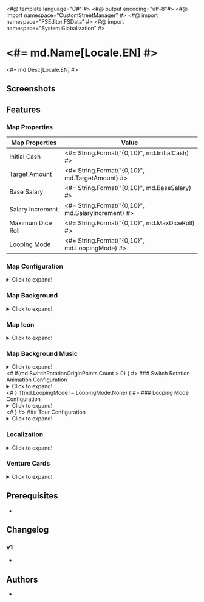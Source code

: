 <#@ template language="C#" #>
<#@ output encoding="utf-8"#>
<#@ import namespace="CustomStreetManager" #>
<#@ import namespace="FSEditor.FSData" #>
<#@ import namespace="System.Globalization" #>

# <#= md.Name[Locale.EN] #>

<#= md.Desc[Locale.EN] #>

## Screenshots

<Placeholder for screenshots>

## Features

### Map Properties

| Map Properties    |      Value |
| ----------------- | ---------- |
| Initial Cash      | <#= String.Format("{0,10}", md.InitialCash) #> |
| Target Amount     | <#= String.Format("{0,10}", md.TargetAmount) #> |
| Base Salary       | <#= String.Format("{0,10}", md.BaseSalary) #> |
| Salary Increment  | <#= String.Format("{0,10}", md.SalaryIncrement) #> |
| Maximum Dice Roll | <#= String.Format("{0,10}", md.MaxDiceRoll) #> |
| Looping Mode      | <#= String.Format("{0,10}", md.LoopingMode) #> |

### Map Configuration

<details>
  <summary>Click to expand!</summary>

| Map Configuration |                Value |
| ----------------- | -------------------- |
| Rules             | <#= String.Format("{0,20}", md.RuleSet) #> |
| Theme             | <#= String.Format("{0,20}", md.Theme) #> |
| FRB File Name 1   | <#= String.Format("{0,20}", md.FrbFile1) #> |
| FRB File Name 2   | <#= String.Format("{0,20}", md.FrbFile2) #> |
| FRB File Name 3   | <#= String.Format("{0,20}", md.FrbFile3) #> |
| FRB File Name 4   | <#= String.Format("{0,20}", md.FrbFile4) #> |

</details>

### Map Background

<details>
  <summary>Click to expand!</summary>

| On  | Background | Description          |
| --- | ---------- | -------------------- |
| <#= md.Background == "bg101"?  ":o:":"   " #> | bg101      | Trodain Castle       |
| <#= md.Background == "bg109"?  ":o:":"   " #> | bg109      | The Observatory      |
| <#= md.Background == "bg102"?  ":o:":"   " #> | bg102      | Ghost Ship           |
| <#= md.Background == "bg105"?  ":o:":"   " #> | bg105      | Slimenia             |
| <#= md.Background == "bg104"?  ":o:":"   " #> | bg104      | Mt. Magmageddon      |
| <#= md.Background == "bg106"?  ":o:":"   " #> | bg106      | Robbin' Hood Ruins   |
| <#= md.Background == "bg004"?  ":o:":"   " #> | bg004      | Mario Stadium        |
| <#= md.Background == "bg008"?  ":o:":"   " #> | bg008      | Starship Mario       |
| <#= md.Background == "bg002"?  ":o:":"   " #> | bg002      | Mario Circuit        |
| <#= md.Background == "bg001"?  ":o:":"   " #> | bg001      | Yoshi's Island       |
| <#= md.Background == "bg005"?  ":o:":"   " #> | bg005      | Delfino Plaza        |
| <#= md.Background == "bg003"?  ":o:":"   " #> | bg003      | Peach's Castle       |
| <#= md.Background == "bg107"?  ":o:":"   " #> | bg107      | Alefgard             |
| <#= md.Background == "bg006"?  ":o:":"   " #> | bg006      | Super Mario Bros     |
| <#= md.Background == "bg007"?  ":o:":"   " #> | bg007      | Bowser's Castle      |
| <#= md.Background == "bg009"?  ":o:":"   " #> | bg009      | Good Egg Galaxy      |
| <#= md.Background == "bg103"?  ":o:":"   " #> | bg103      | The Colossus         |
| <#= md.Background == "bg103_e"?":o:":"   " #> | bg103_e    | The Colossus Easy    |
| <#= md.Background == "bg108"?  ":o:":"   " #> | bg108      | Alltrades Abbey      |
| <#= md.Background == "bg901"?  ":o:":"   " #> | bg901      | Practice Board       |

</details>

### Map Icon

<details>
  <summary>Click to expand!</summary>

| On  | Icon       | Description          |
| --- | ---------- | -------------------- |
| <#= md.MapIcon == "p_bg_101"?":o:":"   " #> | p_bg_101   | Trodain Castle       |
| <#= md.MapIcon == "p_bg_109"?":o:":"   " #> | p_bg_109   | The Observatory      |
| <#= md.MapIcon == "p_bg_102"?":o:":"   " #> | p_bg_102   | Ghost Ship           |
| <#= md.MapIcon == "p_bg_105"?":o:":"   " #> | p_bg_105   | Slimenia             |
| <#= md.MapIcon == "p_bg_104"?":o:":"   " #> | p_bg_104   | Mt. Magmageddon      |
| <#= md.MapIcon == "p_bg_106"?":o:":"   " #> | p_bg_106   | Robbin' Hood Ruins   |
| <#= md.MapIcon == "p_bg_004"?":o:":"   " #> | p_bg_004   | Mario Stadium        |
| <#= md.MapIcon == "p_bg_008"?":o:":"   " #> | p_bg_008   | Starship Mario       |
| <#= md.MapIcon == "p_bg_002"?":o:":"   " #> | p_bg_002   | Mario Circuit        |
| <#= md.MapIcon == "p_bg_001"?":o:":"   " #> | p_bg_001   | Yoshi's Island       |
| <#= md.MapIcon == "p_bg_005"?":o:":"   " #> | p_bg_005   | Delfino Plaza        |
| <#= md.MapIcon == "p_bg_003"?":o:":"   " #> | p_bg_003   | Peach's Castle       |
| <#= md.MapIcon == "p_bg_107"?":o:":"   " #> | p_bg_107   | Alefgard             |
| <#= md.MapIcon == "p_bg_006"?":o:":"   " #> | p_bg_006   | Super Mario Bros     |
| <#= md.MapIcon == "p_bg_007"?":o:":"   " #> | p_bg_007   | Bowser's Castle      |
| <#= md.MapIcon == "p_bg_009"?":o:":"   " #> | p_bg_009   | Good Egg Galaxy      |
| <#= md.MapIcon == "p_bg_103"?":o:":"   " #> | p_bg_103   | The Colossus         |
| <#= md.MapIcon == "p_bg_108"?":o:":"   " #> | p_bg_108   | Alltrades Abbey      |

</details>

### Map Background Music

<details>
  <summary>Click to expand!</summary>

| On  | BGM | Brsar | Filename                 | Description              |
| --- | --- | ----- | ------------------------ | ------------------------ |
| <#= md.BGMID == 17?":o:":"   " #> |  17 |    29 | 29_BGM_MAP_TRODAIN       | Trodain Castle           |
| <#= md.BGMID == 21?":o:":"   " #> |  21 |    41 | 37_BGM_MAP_ANGEL         | The Observatory          |
| <#= md.BGMID ==  3?":o:":"   " #> |   3 |    31 | 30_BGM_MAP_GHOSTSHIP     | Ghost Ship               |
| <#= md.BGMID ==  6?":o:":"   " #> |   6 |    34 | 33_BGM_MAP_SLABACCA      | Slimenia                 |
| <#= md.BGMID ==  5?":o:":"   " #> |   5 |    33 | 32_BGM_MAP_SINOKAZAN     | Mt. Magmageddon          |
| <#= md.BGMID ==  7?":o:":"   " #> |   7 |    35 | 34_BGM_MAP_KANDATA       | Robbin' Hood Ruins       |
| <#= md.BGMID == 12?":o:":"   " #> |  12 |    23 | 23_BGM_MAP_STADIUM       | Mario Stadium            |
| <#= md.BGMID == 15?":o:":"   " #> |  15 |    27 | 27_BGM_MAP_STARSHIP      | Starship Mario           |
| <#= md.BGMID ==  0?":o:":"   " #> |   0 |    21 | 21_BGM_MAP_CIRCUIT       | Mario Circuit            |
| <#= md.BGMID == 11?":o:":"   " #> |  11 |    20 | 20_BGM_MAP_YOSHI         | Yoshi's Island           |
| <#= md.BGMID == 13?":o:":"   " #> |  13 |    24 | 24_BGM_MAP_DOLPIC        | Delfino Plaza            |
| <#= md.BGMID ==  1?":o:":"   " #> |   1 |    22 | 22_BGM_MAP_PEACH         | Peach's Castle           |
| <#= md.BGMID ==  9?":o:":"   " #> |   9 |    37 | 35_BGM_MAP_ALEFGARD      | Alefgard                 |
| <#= md.BGMID == 14?":o:":"   " #> |  14 |    25 | 25_BGM_MAP_SMB           | Super Mario Bros         |
| <#= md.BGMID ==  2?":o:":"   " #> |   2 |    26 | 26_BGM_MAP_KOOPA         | Bowser's Castle          |
| <#= md.BGMID == 16?":o:":"   " #> |  16 |    28 | 28_BGM_MAP_EGG           | Good Egg Galaxy          |
| <#= md.BGMID ==  4?":o:":"   " #> |   4 |    32 | 31_BGM_MAP_MAJINZOU      | The Colossus             |
| <#= md.BGMID == 19?":o:":"   " #> |  19 |    39 | 36_BGM_MAP_DHAMA         | Alltrades Abbey          |
| <#= md.BGMID == 22?":o:":"   " #> |  22 |     5 | 05_BGM_MENU              | Practice Board           |
| <#= md.BGMID ==  8?":o:":"   " #> |   8 |    36 | 34_BGM_MAP_KANDATA_old   | Unused                   |
| <#= md.BGMID == 10?":o:":"   " #> |  10 |    38 | 35_BGM_MAP_ALEFGARD_old  | Unused                   |
| <#= md.BGMID == 18?":o:":"   " #> |  18 |    30 | 29_BGM_MAP_TRODAIN_old   | Unused                   |
| <#= md.BGMID == 20?":o:":"   " #> |  20 |    40 | 36_BGM_MAP_DHAMA_old     | Unused                   |
| <#= md.BGMID == 23?":o:":"   " #> |  23 | 42/43 | 38_BGM_GOALPROP_(M/D)    | Promotion                |
| <#= md.BGMID == 24?":o:":"   " #> |  24 | 10/11 | 10_BGM_WINNER_(M/D)      | Winner                   |
| <#= md.BGMID == 25?":o:":"   " #> |  25 |    12 | 12_BGM_CHANCECARD        | Select Chancecard        |
| <#= md.BGMID == 26?":o:":"   " #> |  26 |    13 | 13_BGM_STOCK             | Buy/Sell Stock           |
| <#= md.BGMID == 27?":o:":"   " #> |  27 |    14 | 14_BGM_AUCTION           | Auction                  |
| <#= md.BGMID == 28?":o:":"   " #> |  28 | 15/16 | 15_BGM_CASINO_SLOT_(M/D) | Round The Blocks         |
| <#= md.BGMID == 29?":o:":"   " #> |  29 |    17 | 15_BGM_CASINO_BLOCK      | Memory Block             |
| <#= md.BGMID == 30?":o:":"   " #> |  30 |    12 | 12_BGM_CHANCECARD        | Dart of Gold             |
| <#= md.BGMID == 31?":o:":"   " #> |  31 |    16 | 16_BGM_CASINO_SLOT_D     | Select your Slime        |
| <#= md.BGMID == 32?":o:":"   " #> |  32 |    19 | 19_BGM_CASINO_RACE       | Racing Slimes            |
| <#= md.BGMID == 33?":o:":"   " #> |  33 |     0 | 01_BGM_TITLE             | Title Screen             |
| <#= md.BGMID == 34?":o:":"   " #> |  34 |     5 | 05_BGM_MENU              | Menu                     |
| <#= md.BGMID == 35?":o:":"   " #> |  35 |     3 | 04_BGM_SAVELOAD          | Save/Load Screen         |
| <#= md.BGMID == 36?":o:":"   " #> |  36 |     4 | 04_BGM_SAVELOAD_old      | Unused                   |
| <#= md.BGMID == 37?":o:":"   " #> |  37 |     6 | 06_BGM_WIFI              | Wi-Fi                    |
| <#= md.BGMID == 38?":o:":"   " #> |  38 |     3 | 04_BGM_SAVELOAD          | Unknown                  |
| <#= md.BGMID == 39?":o:":"   " #> |  39 |     7 | 07_BGM_ENDING_M          | Credits                  |

</details>
<# if(md.SwitchRotationOriginPoints.Count > 0) { #>
### Switch Rotation Animation Configuration

<details>
  <summary>Click to expand!</summary>

| Switch Rotation Origin Points |           Value |
| ----------------------------- | --------------- |
<#     for(int i = 0; i < md.SwitchRotationOriginPoints.Count; i++) { 
#><#=      String.Format("| {0,-29} | {1,15} |", "Rotation Origin Point "+ (i+1) +" X", md.SwitchRotationOriginPoints[i].X.ToString(CultureInfo.InvariantCulture)) #>
<#=        String.Format("| {0,-29} | {1,15} |", "Rotation Origin Point "+ (i+1) +" Y", md.SwitchRotationOriginPoints[i].Y.ToString(CultureInfo.InvariantCulture)) #>
<#     } #>
</details>
<# } if(md.LoopingMode != LoopingMode.None) { #>
### Looping Mode Configuration

<details>
  <summary>Click to expand!</summary>

| Looping Mode Configuration    |           Value |
| ----------------------------- | --------------- |
| Radius                        | <#= String.Format("{0,15}", md.LoopingModeRadius.ToString(CultureInfo.InvariantCulture)) #> |
| Horizontal Padding            | <#= String.Format("{0,15}", md.LoopingModeHorizontalPadding.ToString(CultureInfo.InvariantCulture)) #> |
| Vertical Square Count         | <#= String.Format("{0,15}", md.LoopingModeVerticalSquareCount.ToString(CultureInfo.InvariantCulture)) #> |

</details>
<# } #>
### Tour Configuration

<details>
  <summary>Click to expand!</summary>

| Tour Configuration     |           Value |
| ---------------------- | --------------- |
| Tour Bankruptcy Limit  | <#= String.Format("{0,15}", md.TourBankruptcyLimit) #> |
| Tour Initial Cash      | <#= String.Format("{0,15}", md.TourInitialCash) #> |
| Tour Opponent 1        | <#= String.Format("{0,15}", md.TourOpponent1) #> |
| Tour Opponent 2        | <#= String.Format("{0,15}", md.TourOpponent2) #> |
| Tour Opponent 3        | <#= String.Format("{0,15}", md.TourOpponent3) #> |
| Tour Clear Rank        | <#= String.Format("{0,15}", md.TourClearRank) #> |

</details>

### Localization

<details>
  <summary>Click to expand!</summary>
    
| Message   | String |
| --------- | ------ |
| Name (DE) | <#= md.Name[Locale.DE] #> |
| Name (ES) | <#= md.Name[Locale.ES] #> |
| Name (FR) | <#= md.Name[Locale.FR] #> |
| Name (IT) | <#= md.Name[Locale.IT] #> |
| Name (JP) | <#= md.Name[Locale.JP] #> |
| Desc (DE) | <#= md.Desc[Locale.DE] #> |
| Desc (ES) | <#= md.Desc[Locale.ES] #> |
| Desc (FR) | <#= md.Desc[Locale.FR] #> |
| Desc (IT) | <#= md.Desc[Locale.IT] #> |
| Desc (JP) | <#= md.Desc[Locale.JP] #> |

</details>

### Venture Cards

<details>
  <summary>Click to expand!</summary>

| ID  | On  | Description                                                                                                      |
| --- | --- | ---------------------------------------------------------------------------------------------------------------- |
|   1 | <#= md.VentureCard[  0] != 0?":o:":"   " #> | Adventurous turning point! You can choose which way to move on your next go, (player's name).                    |
|   2 | <#= md.VentureCard[  1] != 0?":o:":"   " #> | Venture on! Roll the die again and move forward.                                                                 |
|   3 | <#= md.VentureCard[  2] != 0?":o:":"   " #> | Venture through space! Zoom over to any non-venture, non-suit square you like!                                   |
|   4 | <#= md.VentureCard[  3] != 0?":o:":"   " #> | Moneymaking venture! Roll the die and get 40 times the number shown in gold coins from the player in 1st place!  |
|   5 | <#= md.VentureCard[  4] != 0?":o:":"   " #> | Venture through space! Zoom over to any shop or vacant plot!                                                     |
|   6 | <#= md.VentureCard[  5] != 0?":o:":"   " #> | Venture through space! Zoom over to any venture or suit square!                                                  |
|   7 | <#= md.VentureCard[  6] != 0?":o:":"   " #> | Special bonus! Your shops all grow by 7%!                                                                        |
|   8 | <#= md.VentureCard[  7] != 0?":o:":"   " #> | Venture on! Everyone's shop prices increase by 30%! Now roll the die and move again.                             |
|   9 | <#= md.VentureCard[  8] != 0?":o:":"   " #> | Venture on! Everyone's shops close for the day! Now roll the die and move again.                                 |
|  10 | <#= md.VentureCard[  9] != 0?":o:":"   " #> | Venture on! Everyone's shop prices cut in half! Now roll the die and move again.                                 |
|  11 | <#= md.VentureCard[ 10] != 0?":o:":"   " #> | Moneymaking venture! Roll the die and get 11 times the number shown in gold coins from all other players!        |
|  12 | <#= md.VentureCard[ 11] != 0?":o:":"   " #> | Capital venture! You can invest capital in any of your shops.                                                    |
|  13 | <#= md.VentureCard[ 12] != 0?":o:":"   " #> | Misadventure! The values of all your shops drop by 13%!                                                          |
|  14 | <#= md.VentureCard[ 13] != 0?":o:":"   " #> | Misadventure! You give everyone 30G each!                                                                        |
|  15 | <#= md.VentureCard[ 14] != 0?":o:":"   " #> | Moneymaking venture! Roll the die and get 50 times the number shown in gold coins from the bank!                 |
|  16 | <#= md.VentureCard[ 15] != 0?":o:":"   " #> | Random venture! Shops expand in three districts picked at random!                                                |
|  17 | <#= md.VentureCard[ 16] != 0?":o:":"   " #> | Special bonus! You receive half of your salary!                                                                  |
|  18 | <#= md.VentureCard[ 17] != 0?":o:":"   " #> | Misadventure! The bank is forcibly buying you out! You're compelled to sell a shop for only twice its value.     |
|  19 | <#= md.VentureCard[ 18] != 0?":o:":"   " #> | Price hike venture! Your shop prices go up by 30% until your next turn.                                          |
|  20 | <#= md.VentureCard[ 19] != 0?":o:":"   " #> | Revaluation venture! You can expand any one of your shops by 20%.                                                |
|  21 | <#= md.VentureCard[ 20] != 0?":o:":"   " #> | Random venture! You receive 20 stocks in a district picked at random!                                            |
|  22 | <#= md.VentureCard[ 21] != 0?":o:":"   " #> | Cashback venture! You can sell a shop back to the bank for twice its shop value.                                 |
|  23 | <#= md.VentureCard[ 22] != 0?":o:":"   " #> | Revaluation venture! You can expand any one of your shops by 50%.                                                |
|  24 | <#= md.VentureCard[ 23] != 0?":o:":"   " #> | Misadventure! The bank is forcibly buying you out! You're compelled to sell a shop for 200G more than its value. |
|  25 | <#= md.VentureCard[ 24] != 0?":o:":"   " #> | Misadventure! Your shop prices halve until your next turn!                                                       |
|  26 | <#= md.VentureCard[ 25] != 0?":o:":"   " #> | Lucky venture! You get a big commission until your next turn!                                                    |
|  27 | <#= md.VentureCard[ 26] != 0?":o:":"   " #> | Special bonus! You receive 27 times the number of shops you own in gold coins from the bank!                     |
|  28 | <#= md.VentureCard[ 27] != 0?":o:":"   " #> | Cameo adventure! A goodybag appears!                                                                             |
|  29 | <#= md.VentureCard[ 28] != 0?":o:":"   " #> | Freebie! Take a Heart!                                                                                           |
|  30 | <#= md.VentureCard[ 29] != 0?":o:":"   " #> | Venture on! All shops charge a 100G flat rate! Now roll the die and move again.                                  |
|  31 | <#= md.VentureCard[ 30] != 0?":o:":"   " #> | Random venture! Shops expand by 10% in a district picked at random!                                              |
|  32 | <#= md.VentureCard[ 31] != 0?":o:":"   " #> | Random venture! Shops expand by 20% in a district picked at random!                                              |
|  33 | <#= md.VentureCard[ 32] != 0?":o:":"   " #> | Cashback venture! You can sell a shop back to the bank for three times its shop value.                           |
|  34 | <#= md.VentureCard[ 33] != 0?":o:":"   " #> | Dicey adventure! Roll 1/3/5 and your shops close for the day. Roll 2/4/6 and everyone else's shops close.        |
|  35 | <#= md.VentureCard[ 34] != 0?":o:":"   " #> | Stock venture! You can sell stocks you own at 35% above the market value.                                        |
|  36 | <#= md.VentureCard[ 35] != 0?":o:":"   " #> | Capital venture! You can pay 100G for the chance to invest in your shops.                                        |
|  37 | <#= md.VentureCard[ 36] != 0?":o:":"   " #> | Random venture! Shops expand by 30% in a district picked at random!                                              |
|  38 | <#= md.VentureCard[ 37] != 0?":o:":"   " #> | Stock venture! You can buy stocks in a district of your choice at 10% above the market value.                    |
|  39 | <#= md.VentureCard[ 38] != 0?":o:":"   " #> | Suit venture! Buy a Suit Yourself card for 100G.                                                                 |
|  40 | <#= md.VentureCard[ 39] != 0?":o:":"   " #> | Misadventure! You give away 10% of your ready cash to the player in last place!                                  |
|  41 | <#= md.VentureCard[ 40] != 0?":o:":"   " #> | Misadventure! Stock prices fall by 10% in a district picked at random!                                           |
|  42 | <#= md.VentureCard[ 41] != 0?":o:":"   " #> | Misadventure! Stock prices fall by 20% in a district picked at random!                                           |
|  43 | <#= md.VentureCard[ 42] != 0?":o:":"   " #> | Misadventure! You pay an assets tax of two gold coins per unit of stock that you own!                            |
|  44 | <#= md.VentureCard[ 43] != 0?":o:":"   " #> | Misadventure! Roll the die and pay 44 times the number in gold coins to the player in last place!                |
|  45 | <#= md.VentureCard[ 44] != 0?":o:":"   " #> | Dicey adventure! Roll 1/3/5 to warp to a take-a-break square. Roll 2/4/6 to warp to the arcade.                  |
|  46 | <#= md.VentureCard[ 45] != 0?":o:":"   " #> | Misadventure! You drop your wallet and lose 10% of your ready cash!                                              |
|  47 | <#= md.VentureCard[ 46] != 0?":o:":"   " #> | Dicey adventure! Roll 2-6 to get all the suits. Roll 1 and lose all your suits.                                  |
|  48 | <#= md.VentureCard[ 47] != 0?":o:":"   " #> | Misadventure! All shops in a district picked at random fall in value by 10%!                                     |
|  49 | <#= md.VentureCard[ 48] != 0?":o:":"   " #> | Misadventure! All shops in a district picked at random fall in value by 20%!                                     |
|  50 | <#= md.VentureCard[ 49] != 0?":o:":"   " #> | Venture on! Move forward the same number of squares again.                                                       |
|  51 | <#= md.VentureCard[ 50] != 0?":o:":"   " #> | Venture on! Move forward 1 square more.                                                                          |
|  52 | <#= md.VentureCard[ 51] != 0?":o:":"   " #> | Venture on! Move forward another 2 squares.                                                                      |
|  53 | <#= md.VentureCard[ 52] != 0?":o:":"   " #> | Venture through space! Zoom over to the bank!                                                                    |
|  54 | <#= md.VentureCard[ 53] != 0?":o:":"   " #> | Venture through space! Pay 100G to zoom straight to the bank!                                                    |
|  55 | <#= md.VentureCard[ 54] != 0?":o:":"   " #> | Venture on! Roll the die again and move forward (with an invitation to browse thrown in!).                       |
|  56 | <#= md.VentureCard[ 55] != 0?":o:":"   " #> | Venture on! Roll the die again and move forward (with a half-price special offer thrown in!).                    |
|  57 | <#= md.VentureCard[ 56] != 0?":o:":"   " #> | Venture through space! Zoom to any square you like.                                                              |
|  58 | <#= md.VentureCard[ 57] != 0?":o:":"   " #> | Venture through space! Pay 100G to zoom to any non-venture, non-suit square you like!                            |
|  59 | <#= md.VentureCard[ 58] != 0?":o:":"   " #> | Stock venture! You can buy stocks in a district of your choice at 10% below the market value.                    |
|  60 | <#= md.VentureCard[ 59] != 0?":o:":"   " #> | Random venture! Stock prices increase by 10% in a district picked at random!                                     |
|  61 | <#= md.VentureCard[ 60] != 0?":o:":"   " #> | Special bonus! You receive a 10% dividend on your stocks!                                                        |
|  62 | <#= md.VentureCard[ 61] != 0?":o:":"   " #> | Special bonus! You receive a 20% dividend on your stocks!                                                        |
|  63 | <#= md.VentureCard[ 62] != 0?":o:":"   " #> | Random venture! Stock prices increase by 20% in a district picked at random!                                     |
|  64 | <#= md.VentureCard[ 63] != 0?":o:":"   " #> | Random venture! Stock prices increase by 30% in a district picked at random!                                     |
|  65 | <#= md.VentureCard[ 64] != 0?":o:":"   " #> | Forced buyout! You can buy a vacant plot or shop for five times its value, whether someone else owns it or not.  |
|  66 | <#= md.VentureCard[ 65] != 0?":o:":"   " #> | Special bonus! You receive 10 of the most valuable stocks!                                                       |
|  67 | <#= md.VentureCard[ 66] != 0?":o:":"   " #> | Stock venture! You can buy stocks in a district of your choice.                                                  |
|  68 | <#= md.VentureCard[ 67] != 0?":o:":"   " #> | Special arcade adventure! You're invited to play Memory Block!                                                   |
|  69 | <#= md.VentureCard[ 68] != 0?":o:":"   " #> | Stock venture! You can sell stocks you own at 20% above the market value.                                        |
|  70 | <#= md.VentureCard[ 69] != 0?":o:":"   " #> | Special bonus! You get a sudden promotion and receive a salary! (You lose any suits you have.)                   |
|  71 | <#= md.VentureCard[ 70] != 0?":o:":"   " #> | Capital venture! You can invest up to 200G of the bank's money in your shops.                                    |
|  72 | <#= md.VentureCard[ 71] != 0?":o:":"   " #> | Dicey adventure! Roll 1/3/5 to take 20 times the number of your shops in gold coins. Roll 2/4/6 to pay the same. |
|  73 | <#= md.VentureCard[ 72] != 0?":o:":"   " #> | Property venture! You can buy any unowned shop or vacant plot.                                                   |
|  74 | <#= md.VentureCard[ 73] != 0?":o:":"   " #> | Misadventure! You are forced to auction one of your shops (with a starting price of twice the shop's value).     |
|  75 | <#= md.VentureCard[ 74] != 0?":o:":"   " #> | Property venture! You can buy any unowned shop or vacant plot for twice its value.                               |
|  76 | <#= md.VentureCard[ 75] != 0?":o:":"   " #> | Special arcade adventure! You're invited to play Round the Blocks!                                               |
|  77 | <#= md.VentureCard[ 76] != 0?":o:":"   " #> | Freebie! Take five of each district's stocks.                                                                    |
|  78 | <#= md.VentureCard[ 77] != 0?":o:":"   " #> | Property venture! You can buy any unowned shop or vacant plot for 200G more than its value.                      |
|  79 | <#= md.VentureCard[ 78] != 0?":o:":"   " #> | Forced buyout! You can buy a vacant plot or shop for three times its value, whether someone else owns it or not. |
|  80 | <#= md.VentureCard[ 79] != 0?":o:":"   " #> | Freebie! Take a Spade!                                                                                           |
|  81 | <#= md.VentureCard[ 80] != 0?":o:":"   " #> | Misadventure! All other players can only move forward 1 on their next turn.                                      |
|  82 | <#= md.VentureCard[ 81] != 0?":o:":"   " #> | Freebie! Take a Club!                                                                                            |
|  83 | <#= md.VentureCard[ 82] != 0?":o:":"   " #> | Dicey adventure! Roll 1/3/5 and warp to a random location. Roll 2/4/6 and everyone else warps.                   |
|  84 | <#= md.VentureCard[ 83] != 0?":o:":"   " #> | Moneymaking venture! The winning player must pay you 10% of their ready cash!                                    |
|  85 | <#= md.VentureCard[ 84] != 0?":o:":"   " #> | Moneymaking venture! Roll the die and get 85 times the number shown in gold coins from the bank!                 |
|  86 | <#= md.VentureCard[ 85] != 0?":o:":"   " #> | Moneymaking venture! Take 100G from all other players!                                                           |
|  87 | <#= md.VentureCard[ 86] != 0?":o:":"   " #> | Venture on! Roll the special all-7s-and-8s die and move forward again.                                           |
|  88 | <#= md.VentureCard[ 87] != 0?":o:":"   " #> | Misadventure! All other players swap places!                                                                     |
|  89 | <#= md.VentureCard[ 88] != 0?":o:":"   " #> | Freebie! All players take a Suit Yourself card!                                                                  |
|  90 | <#= md.VentureCard[ 89] != 0?":o:":"   " #> | Price hike venture! All shop prices go up by 30% until your next turn.                                           |
|  91 | <#= md.VentureCard[ 90] != 0?":o:":"   " #> | Cameo adventure! A healslime appears!                                                                            |
|  92 | <#= md.VentureCard[ 91] != 0?":o:":"   " #> | Cameo adventure! Lakitu appears!                                                                                 |
|  93 | <#= md.VentureCard[ 92] != 0?":o:":"   " #> | Dicey adventure! Roll 1/3/5 and your shops expand by 10%. Roll 2/4/6 and everyone else's shops expand by 5%.     |
|  94 | <#= md.VentureCard[ 93] != 0?":o:":"   " #> | Freebie! Take a Diamond!                                                                                         |
|  95 | <#= md.VentureCard[ 94] != 0?":o:":"   " #> | Misadventure! You throw an impromptu party. All other players come to your location!                             |
|  96 | <#= md.VentureCard[ 95] != 0?":o:":"   " #> | Misadventure! All players scramble to another player's location!                                                 |
|  97 | <#= md.VentureCard[ 96] != 0?":o:":"   " #> | Stock rise venture! Increase stock value by 20% in a district of your choice.                                    |
|  98 | <#= md.VentureCard[ 97] != 0?":o:":"   " #> | Forced buyout! You can buy a vacant plot or shop for four times its value, whether someone else owns it or not.  |
|  99 | <#= md.VentureCard[ 98] != 0?":o:":"   " #> | Freebie! What's inside...?                                                                                       |
| 100 | <#= md.VentureCard[ 99] != 0?":o:":"   " #> | Freebie! Take a Suit Yourself card!                                                                              |
| 101 | <#= md.VentureCard[100] != 0?":o:":"   " #> | Special bonus! Your shops all grow by 21%!                                                                       |
| 102 | <#= md.VentureCard[101] != 0?":o:":"   " #> | Moneymaking venture! Roll the die and get 33 times the number shown in gold coins from all other players!        |
| 103 | <#= md.VentureCard[102] != 0?":o:":"   " #> | Misadventure! The values of all your shops drop by 25%!                                                          |
| 104 | <#= md.VentureCard[103] != 0?":o:":"   " #> | Misadventure! You give everyone 80G each!                                                                        |
| 105 | <#= md.VentureCard[104] != 0?":o:":"   " #> | Moneymaking venture! Roll the die and get the number shown x your level x 40G from the bank!                     |
| 106 | <#= md.VentureCard[105] != 0?":o:":"   " #> | Freebie! Roll the die and get half the number shown of Suit Yourself cards! (Decimals will be rounded down.)     |
| 107 | <#= md.VentureCard[106] != 0?":o:":"   " #> | Revaluation venture! You can expand any one of your shops by 30%.                                                |
| 108 | <#= md.VentureCard[107] != 0?":o:":"   " #> | Cashback venture! You can sell a shop back to the bank for four times its shop value.                            |
| 109 | <#= md.VentureCard[108] != 0?":o:":"   " #> | Revaluation venture! You can expand any one of your shops by 75%.                                                |
| 110 | <#= md.VentureCard[109] != 0?":o:":"   " #> | Special bonus! You receive 77 times the number of shops you own in gold coins from the bank!                     |
| 111 | <#= md.VentureCard[110] != 0?":o:":"   " #> | Cashback venture! You can sell a shop back to the bank for 500G more than its shop value.                        |
| 112 | <#= md.VentureCard[111] != 0?":o:":"   " #> | Special bonus! You receive 100 times the number of shops you own in gold coins!                                  |
| 113 | <#= md.VentureCard[112] != 0?":o:":"   " #> | Moneymaking venture! Roll the die and get the number shown x your level x 20G from the bank!                     |
| 114 | <#= md.VentureCard[113] != 0?":o:":"   " #> | Moneymaking venture! Take your level times 40G from all other players!                                           |
| 115 | <#= md.VentureCard[114] != 0?":o:":"   " #> | Misadventure! All other players can only move forward 7 on their next turn.                                      |
| 116 | <#= md.VentureCard[115] != 0?":o:":"   " #> | Moneymaking venture! Roll the die and get 60 times the number shown in gold coins from the player in 1st place!  |
| 117 | <#= md.VentureCard[116] != 0?":o:":"   " #> | Adventurous turning point! Everyone gets to choose which way to move on their next go.                           |
| 118 | <#= md.VentureCard[117] != 0?":o:":"   " #> | Lucky venture! You get a really big commission until your next turn!                                             |
| 119 | <#= md.VentureCard[118] != 0?":o:":"   " #> | Misadventure! You give 20% of your ready cash to the player in last place!                                       |
| 120 | <#= md.VentureCard[119] != 0?":o:":"   " #> | Misadventure! You drop your wallet and lose 20% of your ready cash!                                              |
| 121 | <#= md.VentureCard[120] != 0?":o:":"   " #> | Capital venture! You can invest up to 400G of the bank's money in your shops.                                    |
| 122 | <#= md.VentureCard[121] != 0?":o:":"   " #> | Moneymaking venture! The winning player must pay you 20% of their ready cash!                                    |
| 123 | <#= md.VentureCard[122] != 0?":o:":"   " #> | Dicey adventure! Roll 1/3/5 and your shops expand by 20%. Roll 2/4/6 and everyone else's shops expand by 5%.     |
| 124 | <#= md.VentureCard[123] != 0?":o:":"   " #> | Suit venture! Buy a Suit Yourself card for 50G.                                                                  |
| 125 | <#= md.VentureCard[124] != 0?":o:":"   " #> | Dicey adventure! Roll 1/3/5 to warp to a boon square. Roll 2/4/6 to warp to the arcade.                          |
| 126 | <#= md.VentureCard[125] != 0?":o:":"   " #> | Revaluation venture! Roll the die and expand your shops by 2% for each number.                                   |
| 127 | <#= md.VentureCard[126] != 0?":o:":"   " #> | Special arcade adventure! You're invited to play Round the Blocks and Memory Block!                              |
| 128 | <#= md.VentureCard[127] != 0?":o:":"   " #> | Special bonus! You receive 55 times the number of shops you own in gold coins from the bank!                     |

</details>

## Prerequisites

- <Placeholder for prerequisites>

## Changelog

### v1
- <Placeholder for version information>

## Authors

- <Placeholder for author information>
